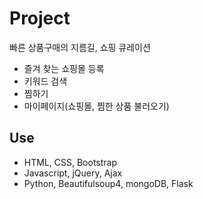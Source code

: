 # Project 
빠른 상품구매의 지름길, 쇼핑 큐레이션

* 즐겨 찾는 쇼핑몰 등록 
* 키워드 검색
* 찜하기 
* 마이페이지(쇼핑몰, 찜한 상품 불러오기)


## Use
* HTML, CSS, Bootstrap
* Javascript, jQuery, Ajax
* Python, Beautifulsoup4, mongoDB, Flask
